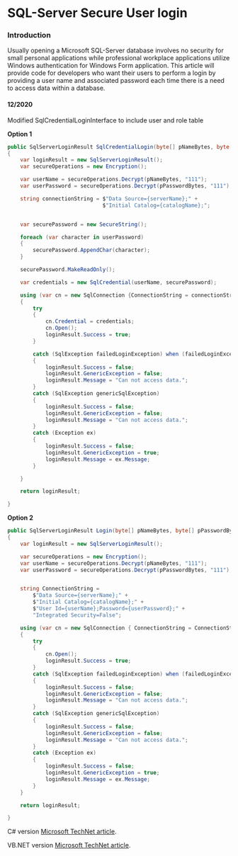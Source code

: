 # SQL-Server Secure User login

### Introduction

Usually opening a Microsoft SQL-Server database involves no security for small personal applications while professional workplace applications utilize Windows authentication for Windows Form application. This article will provide code for developers who want their users to perform a login by providing a user name and associated password each time there is a need to access data within a database. 

#### 12/2020

Modified SqlCredentialLoginInterface to include user and role table

**Option 1**
```csharp
public SqlServerLoginResult SqlCredentialLogin(byte[] pNameBytes, byte[] pPasswordBytes)
{
    var loginResult = new SqlServerLoginResult();
    var secureOperations = new Encryption();

    var userName = secureOperations.Decrypt(pNameBytes, "111");
    var userPassword = secureOperations.Decrypt(pPasswordBytes, "111");

    string connectionString = $"Data Source={serverName};" + 
                              $"Initial Catalog={catalogName};";


    var securePassword = new SecureString();

    foreach (var character in userPassword)
    {
        securePassword.AppendChar(character);
    }

    securePassword.MakeReadOnly();

    var credentials = new SqlCredential(userName, securePassword);

    using (var cn = new SqlConnection {ConnectionString = connectionString})
    {
        try
        {
            cn.Credential = credentials;
            cn.Open();
            loginResult.Success = true;
        }

        catch (SqlException failedLoginException) when (failedLoginException.Number == 18456)
        {
            loginResult.Success = false;
            loginResult.GenericException = false;
            loginResult.Message = "Can not access data.";
        }
        catch (SqlException genericSqlException)
        {
            loginResult.Success = false;
            loginResult.GenericException = false;
            loginResult.Message = "Can not access data.";
        }
        catch (Exception ex)
        {
            loginResult.Success = false;
            loginResult.GenericException = true;
            loginResult.Message = ex.Message;
        }

    }

    return loginResult;

}
```
**Option 2**
```csharp
public SqlServerLoginResult Login(byte[] pNameBytes, byte[] pPasswordBytes)
{
    var loginResult = new SqlServerLoginResult();

    var secureOperations = new Encryption();
    var userName = secureOperations.Decrypt(pNameBytes, "111");
    var userPassword = secureOperations.Decrypt(pPasswordBytes, "111");


    string ConnectionString =
        $"Data Source={serverName};" +
        $"Initial Catalog={catalogName};" +
        $"User Id={userName};Password={userPassword};" +
        "Integrated Security=False";

    using (var cn = new SqlConnection { ConnectionString = ConnectionString })
    {
        try
        {
            cn.Open();
            loginResult.Success = true;
        }
        catch (SqlException failedLoginException) when (failedLoginException.Number == 18456)
        {
            loginResult.Success = false;
            loginResult.GenericException = false;
            loginResult.Message = "Can not access data.";
        }
        catch (SqlException genericSqlException)
        {
            loginResult.Success = false;
            loginResult.GenericException = false;
            loginResult.Message = "Can not access data.";
        }
        catch (Exception ex)
        {
            loginResult.Success = false;
            loginResult.GenericException = true;
            loginResult.Message = ex.Message;
        }
    }

    return loginResult;

}
```

C# version [Microsoft TechNet article](https://social.technet.microsoft.com/wiki/contents/articles/53316.sql-server-database-login-for-windows-forms-c.aspx).

VB.NET version [Microsoft TechNet article](https://social.technet.microsoft.com/wiki/contents/articles/53314.sql-server-database-login-for-windows-forms-vb-net.aspx).
